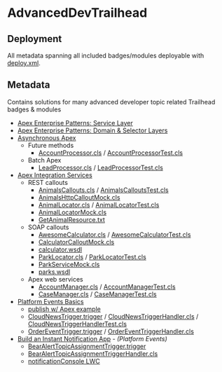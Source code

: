 # AdvancedDevTrailhead

## Deployment

All metadata spanning all included badges/modules deployable with [deploy.xml](packages/deploy.xml).

## Metadata

Contains solutions for many advanced developer topic related Trailhead badges &amp; modules

- [Apex Enterprise Patterns: Service Layer](https://trailhead.salesforce.com/content/learn/modules/apex_patterns_sl)
- [Apex Enterprise Patterns: Domain & Selector Layers](https://trailhead.salesforce.com/content/learn/modules/apex_patterns_dsl)
- [Asynchronous Apex](https://trailhead.salesforce.com/content/learn/modules/asynchronous_apex)
    - Future methods
        - [AccountProcessor.cls](force-app/main/default/classes/AccountProcessor.cls) / [AccountProcessorTest.cls](force-app/main/default/classes/AccountProcessorTest.cls)
    - Batch Apex
        - [LeadProcessor.cls](force-app/main/default/classes/LeadProcessor.cls) / [LeadProcessorTest.cls](force-app/main/default/classes/LeadProcessorTest.cls)
- [Apex Integration Services](https://trailhead.salesforce.com/content/learn/modules/apex_integration_services)
    - REST callouts
        - [AnimalsCallouts.cls](force-app/main/default/classes/AnimalsCallouts.cls) / [AnimalsCalloutsTest.cls](force-app/main/default/classes/AnimalsCalloutsTest.cls)
        - [AnimalsHttpCalloutMock.cls](force-app/main/default/classes/AnimalsHttpCalloutMock.cls)
        - [AnimalLocator.cls](force-app/main/default/classes/AnimalLocator.cls) / [AnimalLocatorTest.cls](force-app/main/default/classes/AnimalLocatorTest.cls)
        - [AnimalLocatorMock.cls](force-app/main/default/classes/AnimalLocatorMock.cls)
        - [GetAnimalResource.txt](force-app/main/default/staticresources/GetAnimalResource.txt)
    - SOAP callouts
        - [AwesomeCalculator.cls](force-app/main/default/classes/AwesomeCalculator.cls) / [AwesomeCalculatorTest.cls](force-app/main/default/classes/AwesomeCalculatorTest.cls)
        - [CalculatorCalloutMock.cls](force-app/main/default/classes/CalculatorCalloutMock.cls)
        - [calculator.wsdl](calculator.wsdl)
        - [ParkLocator.cls](force-app/main/default/classes/ParkLocator.cls) / [ParkLocatorTest.cls](force-app/main/default/classes/ParkLocatorTest.cls)
        - [ParkServiceMock.cls](force-app/main/default/classes/ParkServiceMock.cls)
        - [parks.wsdl](parks.wsdl)
    - Apex web services
        - [AccountManager.cls](force-app/main/default/classes/AccountManager.cls) / [AccountManagerTest.cls](force-app/main/default/classes/AccountManagerTest.cls)
        - [CaseManager.cls](force-app/main/default/classes/CaseManager.cls) / [CaseManagerTest.cls](force-app/main/default/classes/CaseManagerTest.cls)
- [Platform Events Basics](https://trailhead.salesforce.com/content/learn/modules/platform_events_basics)
    - [publish w/ Apex example](scripts/apex/publishPlatformEventsExample.apex)
    - [CloudNewsTrigger.trigger](force-app/main/default/triggers/CloudNewsTrigger.trigger) / [CloudNewsTriggerHandler.cls](force-app/main/default/classes/CloudNewsTriggerHandler.cls) / [CloudNewsTriggerHandlerTest.cls](force-app/main/default/classes/CloudNewsTriggerHandlerTest.cls)
    - [OrderEventTrigger.trigger](force-app/main/default/triggers/OrderEventTrigger.trigger) / [OrderEventTriggerHandler.cls](force-app/main/default/classes/OrderEventTriggerHandler.cls)
- [Build an Instant Notification App](https://trailhead.salesforce.com/content/learn/projects/workshop-platform-events) - _(Platform Events)_
    - [BearAlertTopicAssignmentTrigger.trigger](force-app/main/default/triggers/BearAlertTopicAssignmentTrigger.trigger)
    - [BearAlertTopicAssignmentTriggerHandler.cls](force-app/main/default/classes/BearAlertTopicAssignmentTriggerHandler.cls)
    - [notificationConsole LWC](force-app/main/default/lwc/notificationConsole/)

